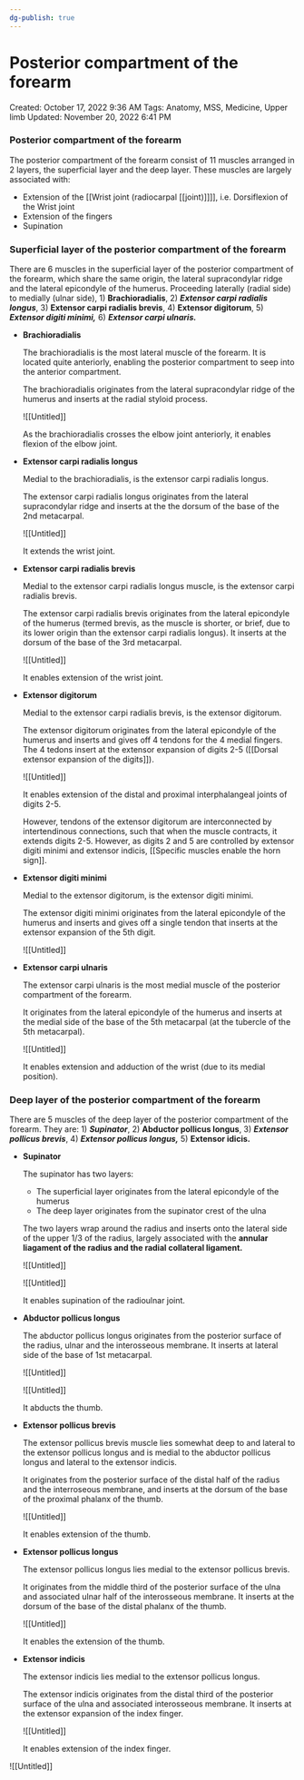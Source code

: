 ```yaml
---
dg-publish: true
---
```


# Posterior compartment of the forearm

Created: October 17, 2022 9:36 AM
Tags: Anatomy, MSS, Medicine, Upper limb
Updated: November 20, 2022 6:41 PM

### Posterior compartment of the forearm

The posterior compartment of the forearm consist of 11 muscles arranged in 2 layers, the superficial layer and the deep layer. These muscles are largely associated with:

- Extension of the [[Wrist joint (radiocarpal [[joint)]]]], i.e. Dorsiflexion of the Wrist joint
- Extension of the fingers
- Supination

### Superficial layer of the posterior compartment of the forearm

There are 6 muscles in the superficial layer of the posterior compartment of the forearm, which share the same origin, the lateral supracondylar ridge and the lateral epicondyle of the humerus. Proceeding laterally (radial side) to medially (ulnar side), 1) ****************Brachioradialis****************, 2) ***************Extensor carpi radialis longus***************, 3) ******************************Extensor carpi radialis brevis******************************, 4) ******************Extensor digitorum******************, 5) ***********************Extensor digiti minimi,*********************** 6) *****Extensor carpi ulnaris.*****

- ******************************Brachioradialis******************************
    
    The brachioradialis is the most lateral muscle of the forearm. It is located quite anteriorly, enabling the posterior compartment to seep into the anterior compartment.
    
    The brachioradialis originates from the lateral supracondylar ridge of the humerus and inserts at the radial styloid process.
    
    ![[Untitled]]
    
    As the brachioradialis crosses the elbow joint anteriorly, it enables flexion of the elbow joint.
    
- ************************************************************Extensor carpi radialis longus************************************************************
    
    Medial to the brachioradialis, is the extensor carpi radialis longus.
    
    The extensor carpi radialis longus originates from the lateral supracondylar ridge and inserts at the the dorsum of the base of the 2nd metacarpal.
    
    ![[Untitled]]
    
    It extends the wrist joint.
    
- **************************Extensor carpi radialis brevis**************************
    
    Medial to the extensor carpi radialis longus muscle, is the extensor carpi radialis brevis.
    
    The extensor carpi radialis brevis originates from the lateral epicondyle of the humerus (termed brevis, as the muscle is shorter, or brief, due to its lower origin than the extensor carpi radialis longus). It inserts at the dorsum of the base of the 3rd metacarpal.
    
    ![[Untitled]]
    
    It enables extension of the wrist joint.
    
- ************************************Extensor digitorum************************************
    
    Medial to the extensor carpi radialis brevis, is the extensor digitorum.
    
    The extensor digitorum originates from the lateral epicondyle of the humerus and inserts and gives off 4 tendons for the 4 medial fingers. The 4 tedons insert at the extensor expansion of digits 2-5 ([[Dorsal extensor expansion of the digits]]).
    
    ![[Untitled]]
    
    It enables extension of the distal and proximal interphalangeal joints of digits 2-5.
    
    However, tendons of the extensor digitorum are interconnected by intertendinous connections, such that when the muscle contracts, it extends digits 2-5. However, as digits 2 and 5 are controlled by extensor digiti minimi and extensor indicis, [[Specific muscles enable the horn sign]].
    
- ********************************************Extensor digiti minimi********************************************
    
    Medial to the extensor digitorum, is the extensor digiti minimi.
    
    The extensor digiti minimi originates from the lateral epicondyle of the humerus and inserts and gives off a single tendon that inserts at the extensor expansion of the 5th digit.
    
    ![[Untitled]]
    
- ********************************************Extensor carpi ulnaris********************************************
    
    The extensor carpi ulnaris is the most medial muscle of the posterior compartment of the forearm.
    
    It originates from the lateral epicondyle of the humerus and inserts at the medial side of the base of the 5th metacarpal (at the tubercle of the 5th metacarpal).
    
    ![[Untitled]]
    
    It enables extension and adduction of the wrist (due to its medial position).
    

### Deep layer of the posterior compartment of the forearm

There are 5 muscles of the deep layer of the posterior compartment of the forearm. They are: 1) *********Supinator*********, 2) ************************Abductor pollicus longus************************, 3) *******************Extensor pollicus brevis*******************, 4) *************************Extensor pollicus longus,************************* 5) ****************Extensor idicis.****************

- ******************Supinator******************
    
    The supinator has two layers:
    
    - The superficial layer originates from the lateral epicondyle of the humerus
    - The deep layer originates from the supinator crest of the ulna
    
    The two layers wrap around the radius and inserts onto the lateral side of the upper 1/3 of the radius, largely associated with the **************annular liagament of the radius and the radial collateral ligament.**************
    
    ![[Untitled]]
    
    ![[Untitled]]
    
    It enables supination of the radioulnar joint.
    
- ****************************************Abductor pollicus longus****************************************
    
    The abductor pollicus longus originates from the posterior surface of the radius, ulnar and the interosseous membrane. It inserts at lateral side of the base of 1st metacarpal.
    
    ![[Untitled]]
    
    ![[Untitled]]
    
    It abducts the thumb.
    
- ************************************************Extensor pollicus brevis************************************************
    
    The extensor pollicus brevis muscle lies somewhat deep to and lateral to the extensor pollicus longus and is medial to the abductor pollicus longus and lateral to the extensor indicis.
    
    It originates from the posterior surface of the distal half of the radius and the interroseous membrane, and inserts at the dorsum of the base of the proximal phalanx of the thumb.
    
    ![[Untitled]]
    
    It enables extension of the thumb.
    
- ************************************************Extensor pollicus longus************************************************
    
    The extensor pollicus longus lies medial to the extensor pollicus brevis.
    
    It originates from the middle third of the posterior surface of the ulna and associated ulnar half of the interosseous membrane. It inserts at the dorsum of the base of the distal phalanx of the thumb.
    
    ![[Untitled]]
    
    It enables the extension of the thumb.
    
- ********************************************Extensor indicis********************************************
    
    The extensor indicis lies medial to the extensor pollicus longus.
    
    The extensor indicis originates from the distal third of the posterior surface of the ulna and associated interosseous membrane. It inserts at the extensor expansion of the index finger.
    
    ![[Untitled]]
    
    It enables extension of the index finger.
    

![[Untitled]]